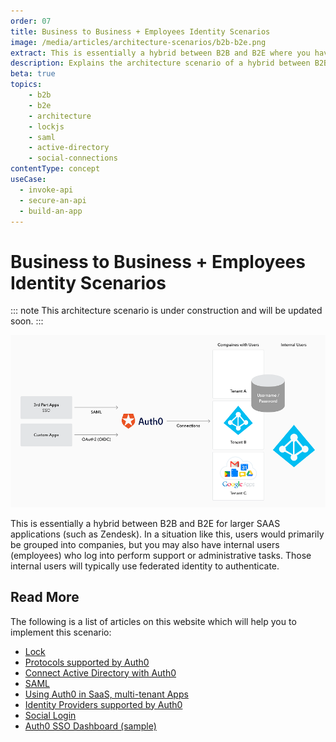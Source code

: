 ```yaml
---
order: 07
title: Business to Business + Employees Identity Scenarios
image: /media/articles/architecture-scenarios/b2b-b2e.png
extract: This is essentially a hybrid between B2B and B2E where you have a larger SAAS application, like Zendesk for example, where users are grouped into companies.
description: Explains the architecture scenario of a hybrid between B2B and B2E where you have a larger SAAS application.
beta: true
topics:
    - b2b
    - b2e
    - architecture
    - lockjs
    - saml
    - active-directory
    - social-connections
contentType: concept
useCase:
  - invoke-api
  - secure-an-api
  - build-an-app
---
```


# Business to Business + Employees Identity Scenarios

::: note
This architecture scenario is under construction and will be updated soon.
:::

![](/media/articles/architecture-scenarios/b2b-b2e.png)

This is essentially a hybrid between B2B and B2E for larger SAAS applications (such as Zendesk). In a situation like this, users would primarily be grouped into companies, but you may also have internal users (employees) who log into perform support or administrative tasks. Those internal users will typically use federated identity to authenticate.

## Read More

The following is a list of articles on this website which will help you to implement this scenario:

* [Lock](https://auth0.com/lock)
* [Protocols supported by Auth0](/protocols)
* [Connect Active Directory with Auth0](/connections/enterprise/active-directory)
* [SAML](/saml-configuration)
* [Using Auth0 in SaaS, multi-tenant Apps](/saas-apps)
* [Identity Providers supported by Auth0](/identityproviders)
* [Social Login](https://auth0.com/learn/social-login/)
* [Auth0 SSO Dashboard (sample)](https://github.com/auth0-samples/auth0-sso-dashboard)
